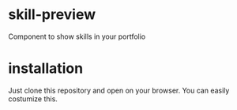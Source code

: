 # skill-preview
Component to show skills in your portfolio

# installation
Just clone this repository and open on your browser. You can easily costumize this.
